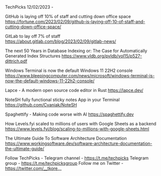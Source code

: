 TechPicks 12/02/2023 -

GitHub is laying off 10% of staff and cutting down office space
https://fortune.com/2023/02/09/github-is-laying-off-10-of-staff-and-cutting-down-office-space/

GitLab to lay off 7% of staff
https://about.gitlab.com/blog/2023/02/09/gitlab-news/

The next 50 Years in Database Indexing or: The Case for Automatically Generated Index Structures
https://www.vldb.org/pvldb/vol15/p527-dittrich.pdf

Windows Terminal is now the default Windows 11 22H2 console
https://www.bleepingcomputer.com/news/microsoft/windows-terminal-is-now-the-default-windows-11-22h2-console/

Lapce - A modern open source code editor in Rust
https://lapce.dev/

NoteSH fully functional sticky notes App in your Terminal
https://github.com/Cvaniak/NoteSH

Spaghettify - Making code worse with AI
https://spaghettify.dev

How Levels.fyi scaled to millions of users with Google Sheets as a backend
https://www.levels.fyi/blog/scaling-to-millions-with-google-sheets.html

The Ultimate Guide To Software Architecture Documentation
https://www.workingsoftware.dev/software-architecture-documentation-the-ultimate-guide/

Follow TechPicks -
Telegram channel - https://t.me/techpicks
Telegram group - https://t.me/techpicksgroup
Follow me on Twitter - https://twitter.com/__tkore__